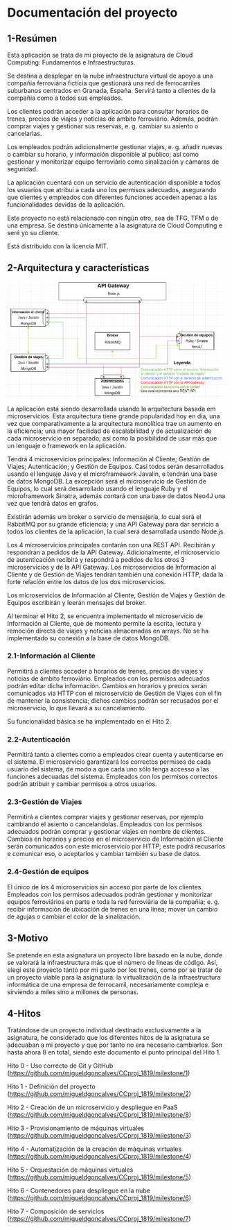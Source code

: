 # Documentación del proyecto

## 1-Resúmen

Esta aplicación se trata de mi proyecto de la asignatura de Cloud Computing: Fundamentos e Infraestructuras.

Se destina a desplegar en la nube infraestructura virtual de apoyo a una compañia ferroviária fictícia que gestionará una red de ferrocarriles suburbanos centrados en Granada, España. Servirá tanto a clientes de la compañia como a todos sus empleados.

Los clientes podrán acceder a la aplicación para consultar horarios de trenes, precios de viajes y noticias de ámbito ferroviário. Además, podrán comprar viajes y gestionar sus reservas, e. g. cambiar su asiento o cancelarlas.

Los empleados podrán adicionalmente gestionar viajes, e. g. añadir nuevas o cambiar su horario, y información disponible al publico; así como gestionar y monitorizar equipo ferroviário como sinalización y cámaras de seguridad.

La aplicación cuentará con un servicio de autenticación disponible a todos los usuarios que atribui a cada uno los permisos adecuados, asegurando que clientes y empleados con diferentes funciones acceden apenas a las funcionalidades devidas de la aplicación.

Este proyecto no está relacionado con ningún otro, sea de TFG, TFM o de una empresa. Se destina únicamente a la asignatura de Cloud Computing e seré yo su cliente.

Está distribuido con la licencia MIT.

## 2-Arquitectura y características

<img src="Diagrama.png" alt="https://github.com/migueldgoncalves/CCproj_1819/blob/master/docs/Diagrama.png">

La aplicación está siendo desarrollada usando la arquitectura basada em microservicios. Esta arquitectura tiene grande popularidad hoy en día, una vez que comparativamente a la arquitectura monolítica trae un aumento en la eficiencia; una mayor facilidad de escalabilidad y de actualización de cada microservicio en separado; así como la posibilidad de usar más que un lenguaje o framework en la aplicación.

Tendrá 4 microservicios principales: Información al Cliente; Gestión de Viajes; Autenticación; y Gestión de Equipos. Casi todos serán desarrollados usando el lenguaje Java y el microframework Javalin, e tendrán una base de datos MongoDB. La excepción será el microservicio de Gestión de Equipos, lo cual será desarrollado usando el lenguaje Ruby y el microframework Sinatra, además contará con una base de datos Neo4J una vez que tendrá datos en grafos.

Existirán además um broker o servicio de mensajería, lo cual será el RabbitMQ por su grande eficiencia; y una API Gateway para dar servicio a todos los clientes de la aplicación, la cual será desarrollada usando Node.js.

Los 4 microservicios principales contarán con una REST API. Recibirán y respondrán a pedidos de la API Gateway. Adicionalmente, el microservicio de autenticación recibirá y respondrá a pedidos de los otros 3 microservicios y de la API Gateway. Los microservicios de Información al Cliente y de Gestión de Viajes tendrán también una conexión HTTP, dada la forte relación entre los datos de los dos microservicios.

Los microservicios de Información al Cliente, Gestión de Viajes y Gestión de Equipos escribirán y leerán mensajes del broker.

Al terminar el Hito 2, se encuentra implementado el microservicio de Información al Cliente, que de momento permite la escrita, lectura y remoción directa de viajes y noticias almacenadas en arrays. No se ha implementado su conexión a la base de datos MongoDB.

### 2.1-Información al Cliente

Permitirá a clientes acceder a horarios de trenes, precios de viajes y noticias de ámbito ferroviário. Empleados con los permisos adecuados podrán editar dicha información. Cambios en horarios y precios serán comunicados via HTTP con el microservicio de Gestión de Viajes con el fin de mantener la consistencia; dichos cambios podrán ser recusados por el microservicio, lo que llevará a su cancelamiento.

Su funcionalidad básica se ha implementado en el Hito 2.

### 2.2-Autenticación

Permitirá tanto a clientes como a empleados crear cuenta y autenticarse en el sistema. El microservicio garantizará los correctos permisos de cada usuario del sistema, de modo a que cada uno sólo tenga accesso a las funciones adecuadas del sistema. Empleados con los permisos correctos podrán atribuir y cambiar permisos a otros usuarios.

### 2.3-Gestión de Viajes

Permitirá a clientes comprar viajes y gestionar reservas, por ejemplo cambiando el asiento o cancelandolas. Empleados con los permisos adecuados podrán comprar y gestionar viajes en nombre de clientes. Cambios en horarios y precios en el microservicio de Información al Cliente serán comunicados con este microservicio por HTTP; este podrá recusarlos e comunicar eso, o aceptarlos y cambiar también su base de datos.

### 2.4-Gestión de equipos

El único de los 4 microservicios sin acceso por parte de los clientes. Empleados con los permisos adecuados podrán gestionar y monitorizar equipos ferroviários en parte o toda la red ferroviária de la compañia; e. g. recibir información de ubicación de trenes en una línea; mover un cambio de agujas o cambiar el color de la sinalización.

## 3-Motivo

Se pretende en esta asignatura un proyecto libre basado en la nube, donde se valorará la infraestructura más que el número de líneas de código. Así, elegi este proyecto tanto por mi gusto por los trenes, como por se tratar de un proyecto viable para la asignatura: la virtualización de la infraestructura informática de una empresa de ferrocarril, necesariamente compleja e sirviendo a miles sino a millones de personas.

## 4-Hitos

Tratándose de un proyecto individual destinado exclusivamente a la asignatura, he considerado que los diferentes hitos de la asignatura se adecuaban a mi proyecto y que por tanto no era necesario cambiarlos. Son hasta ahora 8 en total, siendo este documento el punto principal del Hito 1.

Hito 0 - Uso correcto de Git y GitHub (https://github.com/migueldgoncalves/CCproj_1819/milestone/1)

Hito 1 - Definición del proyecto (https://github.com/migueldgoncalves/CCproj_1819/milestone/2)

Hito 2 - Creación de un microservicio y despliegue en PaaS (https://github.com/migueldgoncalves/CCproj_1819/milestone/8)

Hito 3 - Provisionamiento de máquinas virtuales (https://github.com/migueldgoncalves/CCproj_1819/milestone/3)

Hito 4 - Automatización de la creación de máquinas virtuales (https://github.com/migueldgoncalves/CCproj_1819/milestone/4)

Hito 5 - Orquestación de máquinas virtuales (https://github.com/migueldgoncalves/CCproj_1819/milestone/5)

Hito 6 - Contenedores para despliegue en la nube (https://github.com/migueldgoncalves/CCproj_1819/milestone/6)

Hito 7 - Composición de servicios (https://github.com/migueldgoncalves/CCproj_1819/milestone/7)
